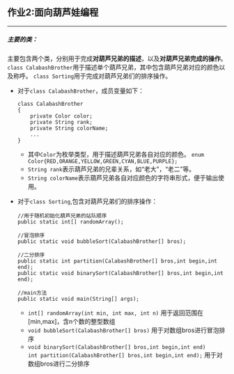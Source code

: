 ## 作业2:面向葫芦娃编程
***
##### 主要的类：
主要包含两个类，分别用于完成**对葫芦兄弟的描述**，以及**对葫芦兄弟完成的操作**。
`class CalabashBrother`用于描述单个葫芦兄弟，其中包含葫芦兄弟对应的颜色以及称呼。
`class Sorting`用于完成对葫芦兄弟们的排序操作。

+ 对于`class CalabashBrother`，成员变量如下：
    ```
    class CalabashBrother
    {
        private Color color;
        private String rank;
        private String colorName;
        ...
    }
    ```
  + 其中`Color`为枚举类型，用于描述葫芦兄弟各自对应的颜色。
    `enum Color{RED,ORANGE,YELLOW,GREEN,CYAN,BLUE,PURPLE};`
  + `String rank`表示葫芦兄弟的兄辈关系，如“老大”，“老二”等。
  + `String colorName`表示葫芦兄弟各自对应颜色的字符串形式，便于输出使用。

+ 对于`class Sorting`,包含对葫芦兄弟们的排序操作：
  ```
  //用于随机初始化葫芦兄弟的站队顺序
  public static int[] randomArray();  

  //冒泡排序    
  public static void bubbleSort(CalabashBrother[] bros);

  //二分排序
  public static int partition(CalabashBrother[] bros,int begin,int end);
  public static void binarySort(CalabashBrother[] bros,int begin,int end);

  //main方法
  public static void main(String[] args);
   ```
  + `int[] randomArray(int min, int max, int n)`    用于返回范围在[min,max]，含n个数的整型数组
  + `void bubbleSort(CalabashBrother[] bros)`   用于对数组bros进行冒泡排序
  + `void binarySort(CalabashBrother[] bros,int begin,int end)`</br>`int partition(CalabashBrother[] bros,int begin,int end);`  用于对数组bros进行二分排序
 
